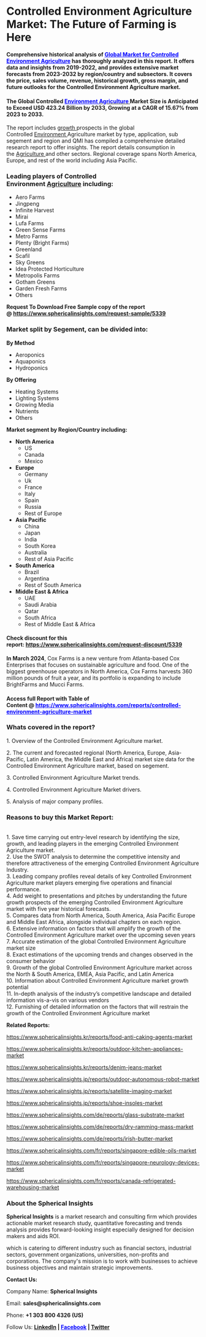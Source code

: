 <div class="content-body__detail">
<h1 id="section_0" class="entry fr-view">Controlled Environment Agriculture Market: The Future of Farming is Here</h1>
<section class="entry fr-view">
<p><strong>Comprehensive historical analysis of&nbsp;<span style="color: #0000ff;"><a style="color: #0000ff;" href="https://www.sphericalinsights.com/reports/controlled-environment-agriculture-market" target="_blank" rel="noopener">Global Market for Controlled Environment Agriculture</a></span>&nbsp;has thoroughly analyzed in this report. It offers data and insights from 2019-2022, and provides extensive market forecasts from 2023-2032 by region/country and subsectors. It covers the price, sales volume, revenue, historical growth, gross margin, and future outlooks for the Controlled Environment Agriculture market.</strong></p>
<h4><strong>The Global Controlled&nbsp;<span style="color: #0000ff;"><a style="color: #0000ff;" href="https://www.sphericalinsights.com/reports/agriculture-supply-chain-management-market" target="_blank" rel="noopener">Environment&nbsp;</a></span><a href="https://www.sphericalinsights.com/reports/australia-agriculture-drones-market" target="_blank" rel="noopener"><span style="color: #0000ff;">Agriculture</span>&nbsp;</a>Market Size is Anticipated to Exceed USD 423.24 Billion by 2033, Growing at a CAGR of 15.67% from 2023 to 2033.</strong></h4>
<p>The report includes&nbsp;<a href="https://www.sphericalinsights.com/reports/agriculture-biologicals-testing-market" target="_blank" rel="noopener">growth&nbsp;</a>prospects in the global Controlled&nbsp;<a href="https://www.sphericalinsights.com/reports/blockchain-in-agriculture-market" target="_blank" rel="noopener">Environment&nbsp;</a>Agriculture market by type, application, sub segement and region and QMI has compiled a comprehensive detailed research report to offer insights. The report details consumption in the&nbsp;<a href="https://www.sphericalinsights.com/reports/cellular-agriculture-market" target="_blank" rel="noopener">Agriculture&nbsp;</a>and other sectors. Regional coverage spans North America, Europe, and rest of the world including Asia Pacific.</p>
<h3><strong>Leading players of Controlled Environment&nbsp;<a href="https://www.sphericalinsights.com/reports/amino-acid-for-agriculture-market" target="_blank" rel="noopener">Agriculture</a>&nbsp;including:</strong></h3>
<ul>
<li>Aero Farms</li>
<li>Jingpeng</li>
<li>Infinite Harvest</li>
<li>Mirai</li>
<li>Lufa Farms</li>
<li>Green Sense Farms</li>
<li>Metro Farms</li>
<li>Plenty (Bright Farms)</li>
<li>Greenland</li>
<li>Scafil</li>
<li>Sky Greens</li>
<li>Idea Protected Horticulture</li>
<li>Metropolis Farms</li>
<li>Gotham Greens</li>
<li>Garden Fresh Farms</li>
<li>Others</li>
</ul>
<p><strong>Request To Download Free Sample copy of the report @&nbsp;<a href="https://www.sphericalinsights.com/request-sample/5339" target="_blank" rel="noopener">https://www.sphericalinsights.com/request-sample/5339</a></strong></p>
<h3><strong>Market split by Segement, can be divided into:</strong></h3>
<p><strong>By&nbsp;</strong><strong>Method</strong></p>
<ul>
<li>Aeroponics</li>
<li>Aquaponics</li>
<li>Hydroponics</li>
</ul>
<p><strong>By&nbsp;</strong><strong>Offering</strong></p>
<ul>
<li>Heating Systems</li>
<li>Lighting Systems</li>
<li>Growing Media</li>
<li>Nutrients</li>
<li>Others</li>
</ul>
<p><strong>Market segment by Region/Country including:</strong></p>
<ul>
<li><strong>North America</strong>
<ul>
<li>US</li>
<li>Canada</li>
<li>Mexico</li>
</ul>
</li>
<li><strong>Europe</strong>
<ul>
<li>Germany</li>
<li>Uk</li>
<li>France</li>
<li>Italy</li>
<li>Spain</li>
<li>Russia</li>
<li>Rest of Europe</li>
</ul>
</li>
<li><strong>Asia Pacific</strong>
<ul>
<li>China</li>
<li>Japan</li>
<li>India</li>
<li>South Korea</li>
<li>Australia</li>
<li>Rest of Asia Pacific</li>
</ul>
</li>
<li><strong>South America</strong>
<ul>
<li>Brazil</li>
<li>Argentina</li>
<li>Rest of South America</li>
</ul>
</li>
<li><strong>Middle East &amp; Africa</strong>
<ul>
<li>UAE</li>
<li>Saudi Arabia</li>
<li>Qatar</li>
<li>South Africa</li>
<li>Rest of Middle East &amp; Africa</li>
</ul>
</li>
</ul>
<h4>Check discount for this report:&nbsp;<a href="https://www.sphericalinsights.com/request-discount/5339" target="_blank" rel="noopener">https://www.sphericalinsights.com/request-discount/5339</a></h4>
<p><strong>In March 2024</strong>, Cox Farms is a new venture from Atlanta-based Cox Enterprises that focuses on sustainable agriculture and food. One of the biggest greenhouse operators in North America, Cox Farms harvests 360 million pounds of fruit a year, and its portfolio is expanding to include BrightFarms and Mucci Farms.</p>
<h4>Access full Report with Table of Content&nbsp;@&nbsp;<span style="color: #0000ff;"><a style="color: #0000ff;" href="https://www.sphericalinsights.com/reports/controlled-environment-agriculture-market" target="_blank" rel="noopener">https://www.sphericalinsights.com/reports/controlled-environment-agriculture-market</a></span></h4>
<h3><strong>Whats covered in the report?</strong></h3>
<p>1. Overview of the Controlled Environment Agriculture market.</p>
<p>2. The current and forecasted regional (North America, Europe, Asia-Pacific, Latin America, the Middle East and Africa) market size data for the Controlled Environment Agriculture market, based on segement.</p>
<p>3. Controlled Environment Agriculture Market trends.</p>
<p>4. Controlled Environment Agriculture Market drivers.</p>
<p>5. Analysis of major company profiles.</p>
<h3><strong>Reasons to buy this Market Report:</strong></h3>
<p><br />1. Save time carrying out entry-level research by identifying the size, growth, and leading players in the emerging Controlled Environment Agriculture market.<br />2. Use the SWOT analysis to determine the competitive intensity and therefore attractiveness of the emerging Controlled Environment Agriculture Industry.<br />3. Leading company profiles reveal details of key Controlled Environment Agriculture market players emerging five operations and financial performance.<br />4. Add weight to presentations and pitches by understanding the future growth prospects of the emerging Controlled Environment Agriculture market with five year historical forecasts.<br />5. Compares data from North America, South America, Asia Pacific Europe and Middle East Africa, alongside individual chapters on each region.<br />6. Extensive information on factors that will amplify the growth of the Controlled Environment Agriculture market over the upcoming seven years<br />7. Accurate estimation of the global Controlled Environment Agriculture market size<br />8. Exact estimations of the upcoming trends and changes observed in the consumer behavior<br />9. Growth of the global Controlled Environment Agriculture market across the North &amp; South America, EMEA, Asia Pacific, and Latin America<br />10. Information about Controlled Environment Agriculture market growth potential<br />11. In-depth analysis of the industry&rsquo;s competitive landscape and detailed information vis-a-vis on various vendors<br />12. Furnishing of detailed information on the factors that will restrain the growth of the Controlled Environment Agriculture market</p>
<p><strong>Related Reports:</strong></p>
<p><a href="https://www.sphericalinsights.kr/reports/food-anti-caking-agents-market">https://www.sphericalinsights.kr/reports/food-anti-caking-agents-market</a>&nbsp;</p>
<p><a href="https://www.sphericalinsights.kr/reports/outdoor-kitchen-appliances-market">https://www.sphericalinsights.kr/reports/outdoor-kitchen-appliances-market</a></p>
<p><a href="https://www.sphericalinsights.kr/reports/denim-jeans-market">https://www.sphericalinsights.kr/reports/denim-jeans-market</a></p>
<p><a href="https://www.sphericalinsights.jp/reports/outdoor-autonomous-robot-market">https://www.sphericalinsights.jp/reports/outdoor-autonomous-robot-market</a></p>
<p><a href="https://www.sphericalinsights.jp/reports/satellite-imaging-market">https://www.sphericalinsights.jp/reports/satellite-imaging-market</a></p>
<p><a href="https://www.sphericalinsights.jp/reports/shoe-insoles-market">https://www.sphericalinsights.jp/reports/shoe-insoles-market</a>&nbsp;</p>
<p><a href="https://www.sphericalinsights.com/de/reports/glass-substrate-market">https://www.sphericalinsights.com/de/reports/glass-substrate-market</a></p>
<p><a href="https://www.sphericalinsights.com/de/reports/dry-ramming-mass-market">https://www.sphericalinsights.com/de/reports/dry-ramming-mass-market</a></p>
<p><a href="https://www.sphericalinsights.com/de/reports/irish-butter-market">https://www.sphericalinsights.com/de/reports/irish-butter-market</a></p>
<p><a href="https://www.sphericalinsights.com/fr/reports/singapore-edible-oils-market">https://www.sphericalinsights.com/fr/reports/singapore-edible-oils-market</a></p>
<p><a href="https://www.sphericalinsights.com/fr/reports/singapore-neurology-devices-market">https://www.sphericalinsights.com/fr/reports/singapore-neurology-devices-market</a></p>
<p><a href="https://www.sphericalinsights.com/fr/reports/canada-refrigerated-warehousing-market">https://www.sphericalinsights.com/fr/reports/canada-refrigerated-warehousing-market</a></p>
<h3><strong>About the Spherical Insights</strong></h3>
<p><strong>Spherical Insights</strong>&nbsp;is a market research and consulting firm which provides actionable market research study, quantitative forecasting and trends analysis provides forward-looking insight especially designed for decision makers and aids ROI.</p>
<p>which is catering to different industry such as financial sectors, industrial sectors, government organizations, universities, non-profits and corporations. The company's mission is to work with businesses to achieve business objectives and maintain strategic improvements.</p>
<p><strong>Contact Us:</strong></p>
<p>Company Name:&nbsp;<strong>Spherical Insights</strong></p>
<p>Email:&nbsp;<strong>sales@sphericalinsights.com</strong></p>
<p>Phone:&nbsp;<strong>+1 303 800 4326 (US)</strong></p>
<p>Follow Us:&nbsp;<strong><a href="https://www.linkedin.com/company/spherical-insight/"><u>LinkedIn</u></a>&nbsp;|&nbsp;<span style="color: #0000ff;"><a style="color: #0000ff;" href="https://www.facebook.com/sphericalinsights22"><u>Facebook</u></a>&nbsp;</span>|&nbsp;<a href="https://twitter.com/SInsights_US"><u>Twitter</u></a></strong></p>
<div class="clear">&nbsp;</div>
</section>
</div>
